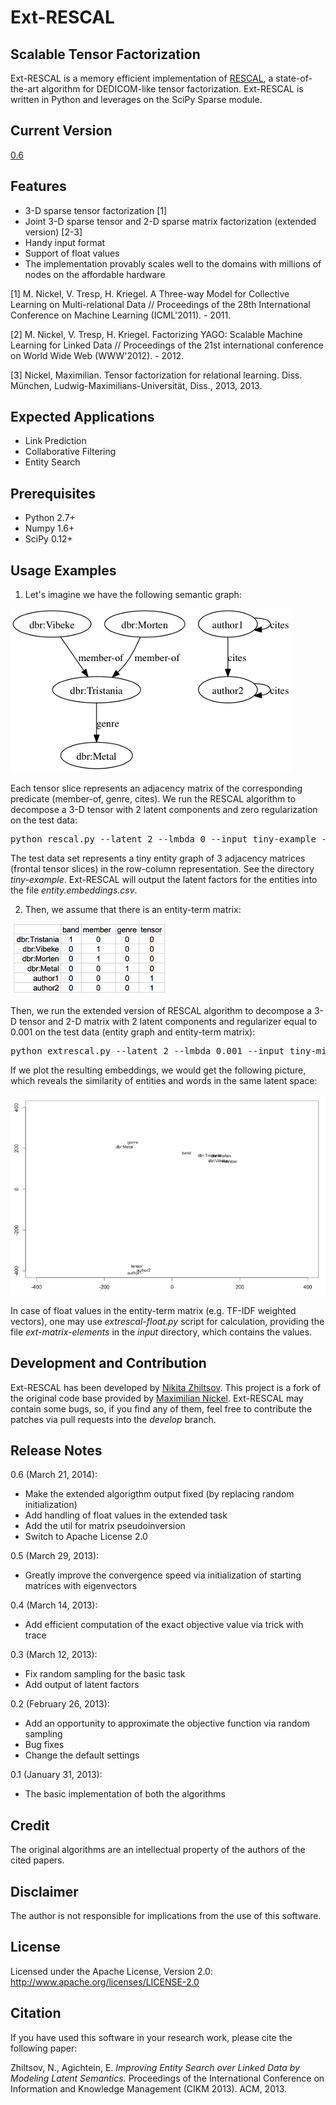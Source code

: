 Ext-RESCAL
=================

Scalable Tensor Factorization
------------------------------

Ext-RESCAL is a memory efficient implementation of [RESCAL](http://www.cip.ifi.lmu.de/~nickel/data/slides-icml2011.pdf), a state-of-the-art algorithm for DEDICOM-like tensor factorization. Ext-RESCAL is written in Python and leverages on the SciPy Sparse module.

Current Version
------------
[0.6](https://github.com/nzhiltsov/Ext-RESCAL/archive/0.6.zip)

Features
------------

* 3-D sparse tensor factorization [1]
* Joint 3-D sparse tensor and 2-D sparse matrix factorization (extended version) [2-3]
* Handy input format
* Support of float values
* The implementation provably scales well to the domains with millions of nodes on the affordable hardware


[1] M. Nickel, V. Tresp, H. Kriegel. A Three-way Model for Collective Learning on Multi-relational Data // Proceedings of the 28th International Conference on Machine Learning (ICML'2011). - 2011. 

[2] M. Nickel, V. Tresp, H. Kriegel. Factorizing YAGO: Scalable Machine Learning for Linked Data // Proceedings of the 21st international conference on World Wide Web (WWW'2012). - 2012.

[3] Nickel, Maximilian. Tensor factorization for relational learning. Diss. München, Ludwig-Maximilians-Universität, Diss., 2013, 2013.

Expected Applications
----------------------
* Link Prediction
* Collaborative Filtering
* Entity Search

Prerequisites
----------------------
* Python 2.7+
* Numpy 1.6+
* SciPy 0.12+

Usage Examples
----------------------

1) Let's imagine we have the following semantic graph:

![semantic-graph](tiny-mixed-example/semantic-graph.png)

Each tensor slice represents an adjacency matrix of the corresponding predicate (member-of, genre, cites). We run the RESCAL algorithm to decompose a 3-D tensor with 2 latent components and zero regularization on the test data:

<pre>python rescal.py --latent 2 --lmbda 0 --input tiny-example --outputentities entity.embeddings.csv --outputfactors latent.factors.csv --log rescal.log</pre>

The test data set represents a tiny entity graph of 3 adjacency matrices (frontal tensor slices) in the row-column representation. See the directory <i>tiny-example</i>.  Ext-RESCAL will output the latent factors for the entities into the file <i>entity.embeddings.csv</i>.

2) Then, we assume that there is an entity-term matrix:

![entity-term-matrix](tiny-mixed-example/entity-term-matrix.png)

Then, we run the extended version of RESCAL algorithm to decompose a 3-D tensor and 2-D matrix with 2 latent components and regularizer equal to 0.001 on the test data (entity graph and entity-term matrix):

<pre>python extrescal.py --latent 2 --lmbda 0.001 --input tiny-mixed-example --outputentities entity.embeddings.csv --outputterms term.embeddings.csv --outputfactors latent.factors.csv --log extrescal.log</pre>

If we plot the resulting embeddings, we would get the following picture, which reveals the similarity of entities and words in the same latent space:

![latent-space-visualization](tiny-mixed-example/TinyMixedExample.png)

In case of float values in the entity-term matrix (e.g. TF-IDF weighted vectors), one may use *extrescal-float.py* script for calculation, providing the file *ext-matrix-elements* in the *input* directory, which contains the values.


Development and Contribution
----------------------

Ext-RESCAL has been developed by [Nikita Zhiltsov](http://linkedin.com/in/nzhiltsov). This project is a fork of the original code base provided by [Maximilian Nickel](http://www.cip.ifi.lmu.de/~nickel/). Ext-RESCAL may contain some bugs, so, if you find any of them, feel free to contribute the patches via pull requests into the _develop_ branch.


Release Notes
------------
0.6 (March 21, 2014):

* Make the extended algorigthm output fixed (by replacing random initialization)
* Add handling of float values in the extended task
* Add the util for matrix pseudoinversion
* Switch to Apache License 2.0

0.5 (March 29, 2013):

* Greatly improve the convergence speed via initialization of starting matrices with eigenvectors

0.4 (March 14, 2013):

* Add efficient computation of the exact objective value via trick with trace

0.3 (March 12, 2013):

* Fix random sampling for the basic task
* Add output of latent factors

0.2 (February 26, 2013): 

* Add an opportunity to approximate the objective function via random sampling
* Bug fixes
* Change the default settings

0.1 (January 31, 2013):

* The basic implementation of both the algorithms

Credit
----------------------

The original algorithms are an intellectual property of the authors of the cited papers.

Disclaimer
---------------------
The author is not responsible for implications from the use of this software.

License
---------------------

Licensed under the Apache License, Version 2.0: http://www.apache.org/licenses/LICENSE-2.0

Citation
----------------------
If you have used this software in your research work, please cite the following paper:

Zhiltsov, N., Agichtein, E. _Improving Entity Search over Linked Data by Modeling Latent Semantics._ Proceedings of the International Conference on Information and Knowledge Management (CIKM 2013). ACM, 2013.
